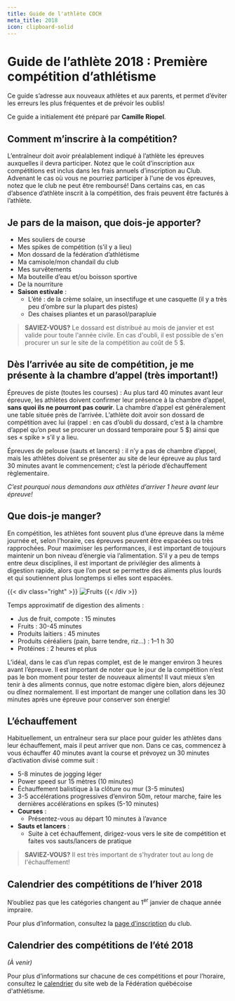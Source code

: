 ```yaml
---
title: Guide de l'athlète COCH
meta_title: 2018
icon: clipboard-solid
---
```


# Guide de l’athlète 2018 : Première compétition d’athlétisme

Ce guide s’adresse aux nouveaux athlètes et aux parents, et permet d’éviter les erreurs les plus fréquentes et de prévoir les oublis!

Ce guide a initialement été préparé par **Camille Riopel**.

## Comment m’inscrire à la compétition?

L’entraîneur doit avoir préalablement indiqué à l’athlète les épreuves auxquelles il devra participer.
Notez que le coût d’inscription aux compétitions est inclus dans les frais annuels d’inscription au Club. Advenant le cas où vous ne pourriez participer à l'une de vos épreuves, notez que le club ne peut être remboursé!
Dans certains cas, en cas d’absence d’athlète inscrit à la compétition, des frais peuvent être facturés à l’athlète.

## Je pars de la maison, que dois-je apporter?

* Mes souliers de course
* Mes spikes de compétition (s’il y a lieu) 
* Mon dossard de la fédération d’athlétisme
* Ma camisole/mon chandail du club
* Mes survêtements
* Ma bouteille d’eau et/ou boisson sportive 
* De la nourriture
* **Saison estivale** :
  * L’été : de la crème solaire, un insectifuge et une casquette (il y a très peu d’ombre sur la plupart des pistes)
  * Des chaises pliantes et un parasol/parapluie

> **SAVIEZ-VOUS?** Le dossard est distribué au mois de janvier et est valide pour toute l'année civile. En cas d'oubli, il est possible de s'en procurer un sur le site de la compétition au coût de 5 $.

## Dès l’arrivée au site de compétition, je me présente à la chambre d’appel (très important!)

Épreuves de piste (toutes les courses) : Au plus tard 40 minutes avant leur épreuve, les athlètes doivent confirmer leur présence à la chambre d’appel, **sans quoi ils ne pourront pas courir**. La chambre d’appel est généralement une table située près de l’arrivée. L’athlète doit avoir son dossard de compétition avec lui (rappel : en cas d’oubli du dossard, c’est à la chambre d’appel qu’on peut se procurer un dossard temporaire pour 5 $) ainsi que ses « spike » s’il y a lieu.

Épreuves de pelouse (sauts et lancers) : il n’y a pas de chambre d’appel, mais les athlètes doivent se présenter au site de leur épreuve au plus tard 30 minutes avant le commencement; c’est la période d’échauffement règlementaire.

_C’est pourquoi nous demandons aux athlètes d’arriver 1 heure avant leur épreuve!_

## Que dois-je manger?

En compétition, les athlètes font souvent plus d’une épreuve dans la même journée et, selon l’horaire, ces épreuves peuvent être espacées ou très rapprochées. Pour maximiser les performances, il est important de toujours maintenir un bon niveau d’énergie via l’alimentation. S’il y a peu de temps entre deux disciplines, il est important de privilégier des aliments à digestion rapide,  alors que l’on peut se permettre des aliments plus lourds et qui soutiennent plus longtemps si elles sont espacées.

{{< div class="right" >}}
  ![Fruits](/img/fruits.jpg "Fruits")
{{< /div >}}

Temps approximatif de digestion des aliments :

* Jus de fruit, compote : 15 minutes
* Fruits : 30-45 minutes
* Produits laitiers : 45 minutes
* Produits céréaliers (pain, barre tendre, riz…) : 1–1 h 30
* Protéines : 2 heures et plus

L’idéal, dans le cas d’un repas complet, est de le manger environ 3 heures avant l’épreuve. Il est important de noter que le jour de la compétition n’est pas le bon moment pour tester de nouveaux aliments! Il vaut mieux s’en tenir à des aliments connus, que notre estomac digère bien, alors déjeunez ou dînez normalement. Il est important de manger une collation dans les 30 minutes après une épreuve pour conserver son énergie!

## L’échauffement

Habituellement, un entraîneur sera sur place pour guider les athlètes dans leur échauffement, mais il peut arriver que non. Dans ce cas, commencez à vous échauffer 40 minutes avant la course et prévoyez un 30 minutes d’activation divisé comme suit :

* 5-8 minutes de jogging léger
* Power speed sur 15 mètres (10 minutes)
* Échauffement balistique à la clôture ou mur (3-5 minutes)
* 3-5 accélérations progressives d’environ 50m, retour marche, faire les dernières accélérations en spikes (5-10 minutes)
* **Courses** :
  * Présentez-vous au départ 10 minutes à l’avance
* **Sauts et lancers** :
  * Suite à cet échauffement, dirigez-vous vers le site de compétition et faites vos sauts/lancers de pratique

> **SAVIEZ-VOUS?** Il est très important de s'hydrater tout au long de l'échauffement!

## Calendrier des compétitions de l’hiver 2018

N’oubliez pas que les catégories changent au 1<sup>er</sup> janvier de chaque année impraire.

Pour plus d’information, consultez la [page d’inscription](https://corsaire-chaparral.org/club/inscription/) du club.

## Calendrier des compétitions de l’été 2018

_(À venir)_

Pour plus d’informations sur chacune de ces compétitions et pour l’horaire, consultez le [calendrier](http://athletisme-quebec.ca/calendrier-et-resultats) du site web de la Fédération québécoise d'athlétisme.

